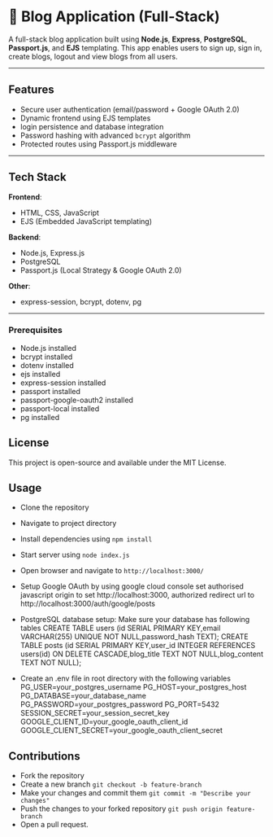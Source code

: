 # 📝 Blog Application (Full-Stack)

A full-stack blog application built using **Node.js**, **Express**, **PostgreSQL**, **Passport.js**, and **EJS** templating. 
This app enables users to sign up, sign in, create blogs, logout and view blogs from all users.

---

##  Features

-  Secure user authentication (email/password + Google OAuth 2.0)
-  Dynamic frontend using EJS templates
-  login persistence and database integration
-  Password hashing with advanced `bcrypt` algorithm
-  Protected routes using Passport.js middleware

---

##  Tech Stack

**Frontend**:  
- HTML, CSS, JavaScript  
- EJS (Embedded JavaScript templating)

**Backend**:  
- Node.js, Express.js  
- PostgreSQL  
- Passport.js (Local Strategy & Google OAuth 2.0)

**Other**:  
- express-session, bcrypt, dotenv, pg

---

### Prerequisites
- Node.js installed
- bcrypt installed
- dotenv installed
- ejs installed
- express-session installed
- passport installed
- passport-google-oauth2 installed
- passport-local installed
- pg installed


## License
This project is open-source and available under the MIT License. 



## Usage
 - Clone the repository
 - Navigate to project directory
 - Install dependencies using `npm install`
 - Start server using `node index.js`
 - Open browser and navigate to `http://localhost:3000/`

 - Setup Google OAuth by using google cloud console set authorised javascript origin to set http://localhost:3000, authorized redirect url to http://localhost:3000/auth/google/posts
 - PostgreSQL database setup: Make sure your database has following tables
   CREATE TABLE users (id SERIAL PRIMARY KEY,email VARCHAR(255) UNIQUE NOT NULL,password_hash TEXT);
   CREATE TABLE posts (id SERIAL PRIMARY KEY,user_id INTEGER REFERENCES users(id) ON DELETE CASCADE,blog_title TEXT NOT NULL,blog_content TEXT NOT NULL);
 - Create an .env file in root directory with the following variables
   PG_USER=your_postgres_username
   PG_HOST=your_postgres_host
   PG_DATABASE=your_database_name
   PG_PASSWORD=your_postgres_password
   PG_PORT=5432
   SESSION_SECRET=your_session_secret_key
   GOOGLE_CLIENT_ID=your_google_oauth_client_id
   GOOGLE_CLIENT_SECRET=your_google_oauth_client_secret


## Contributions
- Fork the repository
- Create a new branch
  `git checkout -b feature-branch`
- Make your changes and commit them
  `git commit -m "Describe your changes"`
- Push the changes to your forked repository
  `git push origin feature-branch`
- Open a pull request.



